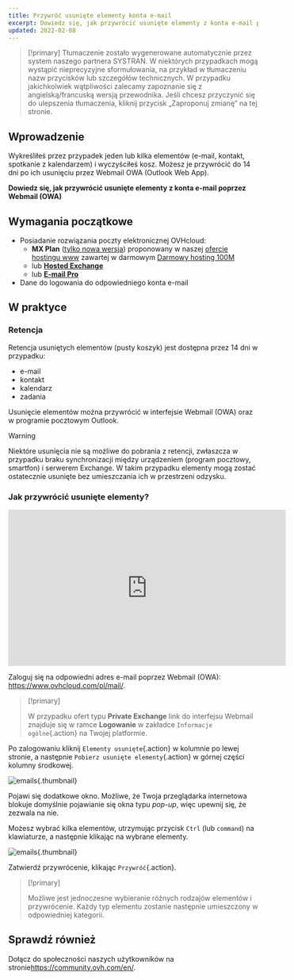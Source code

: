 ```yaml
---
title: Przywróć usunięte elementy konta e-mail
excerpt: Dowiedz się, jak przywrócić usunięte elementy z konta e-mail poprzez Webmail (OWA)
updated: 2022-02-08
---
```


> [!primary]
> Tłumaczenie zostało wygenerowane automatycznie przez system naszego partnera SYSTRAN. W niektórych przypadkach mogą wystąpić nieprecyzyjne sformułowania, na przykład w tłumaczeniu nazw przycisków lub szczegółów technicznych. W przypadku jakichkolwiek wątpliwości zalecamy zapoznanie się z angielską/francuską wersją przewodnika. Jeśli chcesz przyczynić się do ulepszenia tłumaczenia, kliknij przycisk „Zaproponuj zmianę” na tej stronie.
>

 
## Wprowadzenie

Wykreśliłeś przez przypadek jeden lub kilka elementów (e-mail, kontakt, spotkanie z kalendarzem) i wyczyściłeś kosz. Możesz je przywrócić do 14 dni po ich usunięciu przez Webmail OWA (Outlook Web App).

**Dowiedz się, jak przywrócić usunięte elementy z konta e-mail poprzez Webmail (OWA)**
 
## Wymagania początkowe
 
- Posiadanie rozwiązania poczty elektronicznej OVHcloud:
    - **MX Plan** ([tylko nowa wersja](/pages/web_cloud/email_and_collaborative_solutions/mx_plan/email_generalities)) proponowany w naszej [ofercie hostingu www](/links/web/hosting) zawartej w darmowym [Darmowy hosting 100M](/links/web/domains-free-hosting)
    - lub [**Hosted Exchange**](/links/web/emails-hosted-exchange)
    - lub [**E-mail Pro**](/links/web/email-pro)
- Dane do logowania do odpowiedniego konta e-mail

## W praktyce

### Retencja

Retencja usuniętych elementów (pusty koszyk) jest dostępna przez 14 dni w przypadku:

- e-mail
- kontakt
- kalendarz
- zadania

Usunięcie elementów można przywrócić w interfejsie Webmail (OWA) oraz w programie pocztowym Outlook.

> [!warning]
>
> Niektóre usunięcia nie są możliwe do pobrania z retencji, zwłaszcza w przypadku braku synchronizacji między urządzeniem (program pocztowy, smartfon) i serwerem Exchange. W takim przypadku elementy mogą zostać ostatecznie usunięte bez umieszczania ich w przestrzeni odzysku.
>

### Jak przywrócić usunięte elementy?

<iframe width="560" height="315" src="https://www.youtube-nocookie.com/embed/msmUN7cLSNI?start=117" title="YouTube wideo player" frameborder="0" allow="accelerometer; autoplay; clipboard-write; encrypted-media; gyroscope; picture-in-picture" allowfullscreen></iframe>

Zaloguj się na odpowiedni adres e-mail poprzez Webmail (OWA): <https://www.ovhcloud.com/pl/mail/>.

> [!primary]
>
> W przypadku ofert typu **Private Exchange** link do interfejsu Webmail znajduje się w ramce **Logowanie** w zakładce `Informacje ogólne`{.action} na Twojej platformie.

Po zalogowaniu kliknij `Elementy usunięte`{.action} w kolumnie po lewej stronie, a następnie `Pobierz usunięte elementy`{.action} w górnej części kolumny środkowej.

![emails](images/3582.png){.thumbnail}

Pojawi się dodatkowe okno. Możliwe, że Twoja przeglądarka internetowa blokuje domyślnie pojawianie się okna typu *pop-up*, więc upewnij się, że zezwala na nie.

Możesz wybrać kilka elementów, utrzymując przycisk `Ctrl` (lub `command`) na klawiaturze, a następnie klikając na wybrane elementy.

![emails](images/3584.png){.thumbnail}

Zatwierdź przywrócenie, klikając `Przywróć`{.action}.

> [!primary]
>
> Możliwe jest jednoczesne wybieranie różnych rodzajów elementów i przywrócenie. Każdy typ elementu zostanie następnie umieszczony w odpowiedniej kategorii.
> 

## Sprawdź również
 
Dołącz do społeczności naszych użytkowników na stronie<https://community.ovh.com/en/>.
